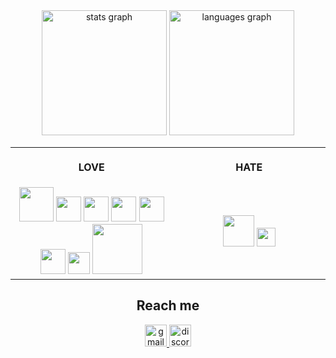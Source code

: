 
<div align="center">
  <img src="https://github-readme-stats.vercel.app/api?username=Nithe14&hide_title=false&hide_rank=false&show_icons=true&include_all_commits=true&count_private=true&theme=github_dark&disable_animations=false&locale=en&hide_border=true&order=1" height="200" alt="stats graph"  />
  <img src="https://github-readme-stats.vercel.app/api/top-langs?username=nithe14&locale=en&hide_title=false&layout=compact&card_width=320&langs_count=6&theme=github_dark&hide_border=true&order=2&hide=css,html" height="200" alt="languages graph"  />
</div>

<div align="center">
<table>
<tr>
<th align="center">
<img width="400" height="1">
<p> 
<large>
LOVE
</large>
</p>
</th>
<th align="center">
<img width="400" height="1">
<p> 
<large>
HATE
</large>
</p>
</th>
</tr>
<tr>
<td align="center">
<a href="https://www.rust-lang.org/learn" ><img src="https://rustacean.net/assets/rustacean-orig-noshadow.png" width="55px"></a>
<a href="https://archlinux.org/" ><img src="https://cdn0.iconfinder.com/data/icons/flat-round-system/512/archlinux-512.png" width="40px"></a>
<a href="https://neovim.io/" ><img src="https://icons.iconarchive.com/icons/papirus-team/papirus-apps/512/nvim-icon.png" width="40px"></a>
<a href="https://openid.net/connect/" ><img src="https://www.eficode.com/hs-fs/hubfs/Eficode%202020%20site%20images/Academy/oidc%20logo.png?width=300&name=oidc%20logo.png" width="40px"></a>
<a href="https://oauth.net/2/" ><img src="https://upload.wikimedia.org/wikipedia/commons/thumb/d/d2/Oauth_logo.svg/800px-Oauth_logo.svg.png" width="40px"></a>
<a href="https://www.keycloak.org/" ><img src="https://upload.wikimedia.org/wikipedia/commons/2/29/Keycloak_Logo.png" width="40px"></a>
<a href="https://www.notion.so/" ><img src="https://upload.wikimedia.org/wikipedia/commons/4/45/Notion_app_logo.png" width="35px"></a>
<a href="https://mytoken.data.kit.edu/" ><img src="https://mytoken-docs.data.kit.edu/img/mytoken.png" width="80px"></a>
</td>
<td align="center">
<a href="https://png.pngtree.com/png-vector/20220812/ourmid/pngtree-cute-shit-clipart-with-happy-face-png-image_6107578.png" ><img src="https://cdn.freebiesupply.com/logos/large/2x/php-1-logo-png-transparent.png" width="50px"></a>
<a href="https://png.pngtree.com/png-vector/20220812/ourmid/pngtree-cute-shit-clipart-with-happy-face-png-image_6107578.png" ><img src="https://upload.wikimedia.org/wikipedia/commons/thumb/5/5f/Windows_logo_-_2012.svg/768px-Windows_logo_-_2012.svg.png" width="30px"></a>
</td>
</tr>
</table>
</div>
<div align="center">
    <h2> Reach me </h2>
  <a href="mailto:imnithe@gmail.com">
    <img src="https://img.shields.io/static/v1?message=imnithe&logo=gmail&label=&color=white&logoColor=white&labelColor=red&style=for-the-badge" height="35" alt="gmail logo"  />
  </a>
  <a href="https://discord.com" target="_blank">
    <img src="https://img.shields.io/static/v1?message=im_nithe&logo=discord&label=&color=white&logoColor=white&labelColor=7289DA&style=for-the-badge" height="35" alt="discord logo"  />
  </a>
  <br>
</div>
